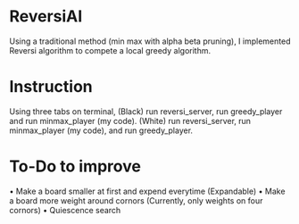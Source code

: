# ReversiAI
Using a traditional method (min max with alpha beta pruning), I implemented Reversi algorithm to compete a local greedy algorithm.

# Instruction
Using three tabs on terminal,
(Black) run reversi_server, run greedy_player and run minmax_player (my code).
(White) run reversi_server, run minmax_player (my code), and run greedy_player.


# To-Do to improve
• Make a board smaller at first and expend everytime (Expandable)
• Make a board more weight around cornors (Currently, only weights on four cornors)
• Quiescence search 